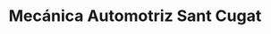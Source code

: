 ---
title: "Mecánica Automotriz Sant Cugat"
url: /sant-cugat-del-valles/mecanica-automotriz-sant-cugat/
shop: reparación de automóviles
---